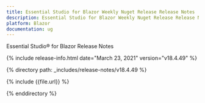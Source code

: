 ```yaml
---
title: Essential Studio for Blazor Weekly Nuget Release Release Notes  
description: Essential Studio for Blazor Weekly Nuget Release Release Notes  
platform: Blazor
documentation: ug
---
```


Essential Studio&reg; for Blazor  Release Notes  

{% include release-info.html date="March 23, 2021"  version="v18.4.49" %} 

{% directory path: _includes/release-notes/v18.4.49 %}

{% include {{file.url}} %}

{% enddirectory %}

